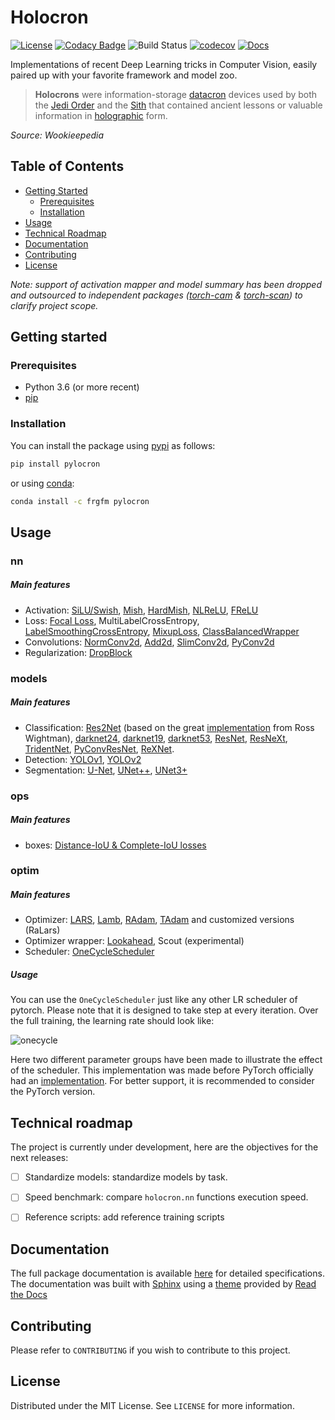 # Holocron

[![License](https://img.shields.io/badge/License-MIT-brightgreen.svg)](LICENSE) [![Codacy Badge](https://api.codacy.com/project/badge/Grade/5713eafaf8074e27a4013dbfcfad9d69)](https://www.codacy.com/manual/fg/Holocron?utm_source=github.com&amp;utm_medium=referral&amp;utm_content=frgfm/Holocron&amp;utm_campaign=Badge_Grade) ![Build Status](https://github.com/frgfm/Holocron/workflows/python-package/badge.svg) [![codecov](https://codecov.io/gh/frgfm/Holocron/branch/master/graph/badge.svg)](https://codecov.io/gh/frgfm/Holocron) [![Docs](https://img.shields.io/badge/docs-available-blue.svg)](https://frgfm.github.io/Holocron)

Implementations of recent Deep Learning tricks in Computer Vision, easily paired up with your favorite framework and model zoo.

> **Holocrons** were information-storage [datacron](https://starwars.fandom.com/wiki/Datacron) devices used by both the [Jedi Order](https://starwars.fandom.com/wiki/Jedi_Order) and the [Sith](https://starwars.fandom.com/wiki/Sith) that contained ancient lessons or valuable information in [holographic](https://starwars.fandom.com/wiki/Hologram) form.

*Source: Wookieepedia*



## Table of Contents

- [Getting Started](#getting-started)
  - [Prerequisites](#prerequisites)
  - [Installation](#installation)
- [Usage](#usage)
- [Technical Roadmap](#technical-roadmap)
- [Documentation](#documentation)
- [Contributing](#contributing)
- [License](#license)



*Note: support of activation mapper and model summary has been dropped and outsourced to independent packages ([torch-cam](https://github.com/frgfm/torch-cam) & [torch-scan](https://github.com/frgfm/torch-scan)) to clarify project scope.*



## Getting started

### Prerequisites

- Python 3.6 (or more recent)
- [pip](https://pip.pypa.io/en/stable/)

### Installation

You can install the package using [pypi](https://pypi.org/project/pylocronn/) as follows:

```bash
pip install pylocron
```

or using [conda](https://anaconda.org/frgfm/pylocron):

```bash
conda install -c frgfm pylocron
```



## Usage

### nn

##### Main features

- Activation: [SiLU/Swish](https://arxiv.org/abs/1606.08415), [Mish](https://arxiv.org/abs/1908.08681), [HardMish](https://github.com/digantamisra98/H-Mish), [NLReLU](https://arxiv.org/abs/1908.03682), [FReLU](https://arxiv.org/abs/2007.11824)
- Loss: [Focal Loss](https://arxiv.org/abs/1708.02002), MultiLabelCrossEntropy, [LabelSmoothingCrossEntropy](https://arxiv.org/pdf/1706.03762.pdf), [MixupLoss](https://arxiv.org/pdf/1710.09412.pdf), [ClassBalancedWrapper](https://arxiv.org/abs/1901.05555)
- Convolutions: [NormConv2d](https://arxiv.org/pdf/2005.05274v2.pdf), [Add2d](https://arxiv.org/pdf/1912.13200.pdf), [SlimConv2d](https://arxiv.org/pdf/2003.07469.pdf), [PyConv2d](https://arxiv.org/abs/2006.11538)
- Regularization: [DropBlock](https://arxiv.org/abs/1810.12890)

### models

##### Main features

- Classification: [Res2Net](https://arxiv.org/abs/1904.01169) (based on the great [implementation](https://github.com/rwightman/pytorch-image-models/blob/master/timm/models/res2net.py) from Ross Wightman), [darknet24](https://pjreddie.com/media/files/papers/yolo_1.pdf), [darknet19](https://pjreddie.com/media/files/papers/YOLO9000.pdf), [darknet53](https://pjreddie.com/media/files/papers/YOLOv3.pdf), [ResNet](https://arxiv.org/abs/1512.03385), [ResNeXt](https://arxiv.org/abs/1611.05431), [TridentNet](https://arxiv.org/abs/1901.01892), [PyConvResNet](https://arxiv.org/abs/2006.11538), [ReXNet](https://arxiv.org/abs/2007.00992).
- Detection: [YOLOv1](https://pjreddie.com/media/files/papers/yolo_1.pdf), [YOLOv2](https://pjreddie.com/media/files/papers/YOLO9000.pdf)
- Segmentation: [U-Net](https://arxiv.org/abs/1505.04597), [UNet++](https://arxiv.org/abs/1807.10165), [UNet3+](https://arxiv.org/abs/2004.08790)

### ops

##### Main features

- boxes: [Distance-IoU & Complete-IoU losses](https://arxiv.org/abs/1911.08287)

### optim

##### Main features

- Optimizer: [LARS](https://arxiv.org/abs/1708.03888), [Lamb](https://arxiv.org/abs/1904.00962), [RAdam](https://arxiv.org/abs/1908.03265), [TAdam](https://arxiv.org/pdf/2003.00179.pdf) and customized versions (RaLars)
- Optimizer wrapper: [Lookahead](https://arxiv.org/abs/1907.08610), Scout (experimental)
- Scheduler: [OneCycleScheduler](https://arxiv.org/abs/1803.09820)

##### Usage

You can use the `OneCycleScheduler` just like any other LR scheduler of pytorch. Please note that it is designed to take step at every iteration. Over the full training, the learning rate should look like:

![onecycle](static/images/onecycle.png)

Here two different parameter groups have been made to illustrate the effect of the scheduler. This implementation was made before PyTorch officially had an [implementation](https://pytorch.org/docs/stable/optim.html#torch.optim.lr_scheduler.OneCycleLR). For better support, it is recommended to consider the PyTorch version.



## Technical roadmap

The project is currently under development, here are the objectives for the next releases:

- [ ] Standardize models: standardize models by task.
- [ ] Speed benchmark: compare `holocron.nn` functions execution speed.
- [ ] Reference scripts: add reference training scripts



## Documentation

The full package documentation is available [here](<https://frgfm.github.io/Holocron/>) for detailed specifications. The documentation was built with [Sphinx](sphinx-doc.org) using a [theme](github.com/readthedocs/sphinx_rtd_theme) provided by [Read the Docs](readthedocs.org) 



## Contributing

Please refer to `CONTRIBUTING` if you wish to contribute to this project.



## License

Distributed under the MIT License. See `LICENSE` for more information.